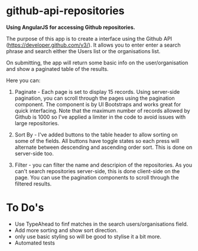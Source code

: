 # github-api-repositories

<b>Using AngularJS for accessing Github repositories.</b>

The purpose of this app is to create a interface using the Github API (https://developer.github.com/v3/). It allows you to enter enter a search phrase and search either the Users list or the organisations list. 

On submitting, the app will return some basic info on the user/organisation and show a paginated table of the results. 

Here you can:

1. Paginate - Each page is set to display 15 records. Using server-side pagination, you can scroll through the pages using the pagination component. The component is by UI Bootstraps and works great for quick interfacing. Note that the maximum number of records allowed by Github is 1000 so I've applied a limiter in the code to avoid issues with large repositories.

2. Sort By - I've added buttons to the table header to allow sorting on some of the fields. All buttons have toggle states so each press will alternate between descending and ascending order sort. This is done on server-side too. 

3. Filter - you can filter the name and descripion of the repositories. As you can't search repositories server-side, this is done client-side on the page. You can use the pagination components to scroll through the filtered results. 


# To Do's

* Use TypeAhead to finf matches in the search users/organisations field.
* Add more sorting and show sort direction.
* only use basic styling so will be good to stylise it a bit more.
* Automated tests



